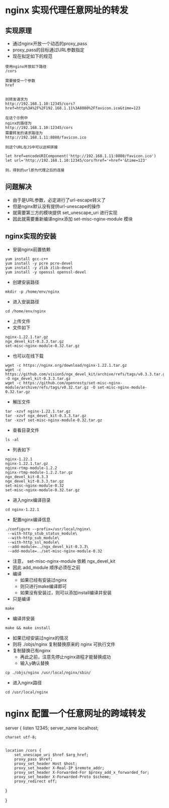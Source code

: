 # nginx 实现代理任意网址的转发

## 实现原理
- 通过nginx开放一个动态的proxy_pass
- proxy_pass的目标通过URL参数指定
- 现在拟定如下的规范
```shell script
使用nginx开放如下路径
/cors

需要接受一个参数
href


则转发请求为
http://192.168.1.10:12345/cors?href=http%3A%2F%2F192.168.1.11%3A8080%2Ffavicon.ico&time=123

在这个示例中
nginx的路径为
http://192.168.1.10:12345/cors
需要转发的请求路径为
http://192.168.1.11:8080/favicon.ico

则这个URL在JS中可以这样拼接

let href=encodeURIComponent('http://192.168.1.11:8080/favicon.ico')
let url='http://192.168.1.10:12345/cors?href='+href+'&time=123'

则，得到的url即为代理之后的连接
```

## 问题解决
- 由于是URL参数，必定进行了url-escape转义了
- 但是nginx默认没有提供url-unescape的操作
- 就需要第三方的模块提供 set_unescape_uri 进行实现
- 因此就需要重新编译nginx添加 set-misc-nginx-module 模块

## nginx实现的安装
- 安装nginx前置依赖
```shell script
yum install gcc-c++
yum install -y pcre pcre-devel
yum install -y zlib zlib-devel
yum install -y openssl openssl-devel
```
- 创建安装路径
```shell script
mkdir -p /home/env/nginx
```
- 进入安装路径
```shell script
cd /home/env/nginx
```
- 上传文件
- 文件如下
```shell script
nginx-1.22.1.tar.gz
ngx_devel_kit-0.3.3.tar.gz 
set-misc-nginx-module-0.32.tar.gz 
```
- 也可以在线下载
```shell script
wget -c https://nginx.org/download/nginx-1.22.1.tar.gz
wget -c https://github.com/vision5/ngx_devel_kit/archive/refs/tags/v0.3.3.tar.gz -O ngx_devel_kit-0.3.3.tar.gz 
wget -c https://github.com/openresty/set-misc-nginx-module/archive/refs/tags/v0.32.tar.gz -O set-misc-nginx-module-0.32.tar.gz 
```
- 解压文件
```shell script
tar -xzvf nginx-1.22.1.tar.gz
tar -xzvf ngx_devel_kit-0.3.3.tar.gz 
tar -xzvf set-misc-nginx-module-0.32.tar.gz 
```
- 查看目录文件
```shell script
ls -al
```
- 列表如下
```shell script
nginx-1.22.1
nginx-1.22.1.tar.gz
nginx-rtmp-module-1.2.2
nginx-rtmp-module-1.2.2.tar.gz
ngx_devel_kit-0.3.3
ngx_devel_kit-0.3.3.tar.gz
set-misc-nginx-module-0.32
set-misc-nginx-module-0.32.tar.gz
```
- 进入nginx编译目录
```shell script
cd nginx-1.22.1
```
- 配置nginx编译信息
```shell script
./configure --prefix=/usr/local/nginx\
 --with-http_stub_status_module\
 --with-http_sub_module\
 --with-http_ssl_module\
 --add-module=../ngx_devel_kit-0.3.3\
 --add-module=../set-misc-nginx-module-0.32
```
- 注意， set-misc-nginx-module 依赖 ngx_devel_kit
- 因此 add_module 顺序必须在之前
- 编译
	- 如果已经有安装过nginx
	- 则只进行make编译即可
	- 如果没有安装过，则可以添加install编译并安装
- 只是编译
```shell script
make
```
- 编译并安装
```shell script
make && make install
```
- 如果已经安装过nginx的情况
- 则将 ./objs/nginx 复制替换原来的 nginx 可执行文件
- 复制替换已有nginx
	- 再此之前，注意先停止nginx进程才能替换成功
	- 输入y确认替换
```shell script
cp ./objs/nginx /usr/local/nginx/sbin/
```
- 进入nginx路径
```shell script
cd /usr/local/nginx
```

# nginx 配置一个任意网址的跨域转发
server {
	listen 12345;
	server_name localhost;

	charset utf-8;

	
	location /cors {
		set_unescape_uri $href $arg_href;
		proxy_pass $href;
		proxy_set_header Host $host;
		proxy_set_header X-Real-IP $remote_addr;
		proxy_set_header X-Forwarded-For $proxy_add_x_forwarded_for;
		proxy_set_header X-Forwarded-Proto $scheme;
		proxy_redirect off;

 }

}



